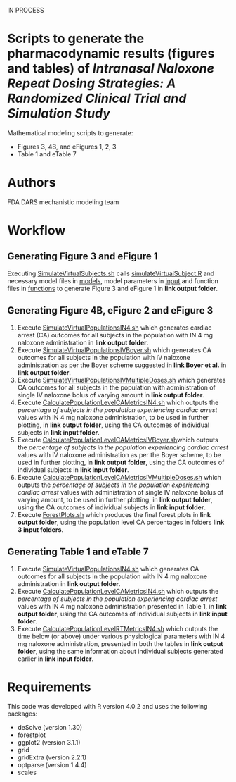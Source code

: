 IN PROCESS

# Scripts to generate the pharmacodynamic results (figures and tables) of _Intranasal Naloxone Repeat Dosing Strategies: A Randomized Clinical Trial and Simulation Study_ 
Mathematical modeling scripts to generate:
* Figures 3, 4B, and eFigures 1, 2, 3 
* Table 1 and eTable 7

# Authors
FDA DARS mechanistic modeling team

# Workflow
## Generating Figure 3 and eFigure 1
Executing [SimulateVirtualSubjects.sh](SimulateVirtualSubjects.sh) calls [simulateVirtualSubject.R](simulateVirtualSubject.R) and necessary 
model files in [models](https://github.com/FDA/Mechanistic-PK-PD-Model-to-Rescue-Opioid-Overdose/tree/1d837704adb995684fc0ce584260776abf7e40a6/pharmacodynamic%20figures/models), 
model parameters in [input](https://github.com/FDA/Mechanistic-PK-PD-Model-to-Rescue-Opioid-Overdose/tree/1d837704adb995684fc0ce584260776abf7e40a6/pharmacodynamic%20figures/input) and 
function files in [functions](https://github.com/FDA/Mechanistic-PK-PD-Model-to-Rescue-Opioid-Overdose/tree/1d837704adb995684fc0ce584260776abf7e40a6/pharmacodynamic%20figures/functions) to generate Figure 3 and eFigure 1 in **link output folder**.

## Generating Figure 4B, eFigure 2 and eFigure 3
1. Execute [SimulateVirtualPopulationsIN4.sh](https://github.com/FDA/Mechanistic-PK-PD-Model-to-Rescue-Opioid-Overdose/blob/7b1f5754700fc88e406a43e07078b519492768b3/pharmacodynamic%20figures/SimulateVirtualPopulationsIN4.sh) which generates cardiac arrest (CA) outcomes for all subjects in the population with IN 4 mg naloxone administration in **link output folder**.
2. Execute [SimulateVirtualPopulationsIVBoyer.sh](https://github.com/FDA/Mechanistic-PK-PD-Model-to-Rescue-Opioid-Overdose/blob/7b1f5754700fc88e406a43e07078b519492768b3/pharmacodynamic%20figures/SimulateVirtualPopulationsIVBoyer.sh) which generates CA outcomes for all subjects in the population with IV naloxone administration as per the Boyer scheme suggested in **link Boyer et al.** in **link output folder**.
3. Execute [SimulateVirtualPopulationsIVMultipleDoses.sh](https://github.com/FDA/Mechanistic-PK-PD-Model-to-Rescue-Opioid-Overdose/blob/7b1f5754700fc88e406a43e07078b519492768b3/pharmacodynamic%20figures/SimulateVirtualPopulationsIVMultipleDoses.sh) which generates CA outcomes for all subjects in the population with administration of single IV naloxone bolus of varying amount in **link output folder**.
4. Execute [CalculatePopulationLevelCAMetricsIN4.sh](https://github.com/FDA/Mechanistic-PK-PD-Model-to-Rescue-Opioid-Overdose/blob/7b1f5754700fc88e406a43e07078b519492768b3/pharmacodynamic%20figures/CalculatePopulationLevelCAMetricsIN4.sh) which outputs the _percentage of subjects in the population experiencing cardiac arrest_ values with IN 4 mg naloxone administration, to be used in further plotting, in **link output folder**, using the CA outcomes of individual subjects in  **link input folder**.
5. Execute [CalculatePopulationLevelCAMetricsIVBoyer.sh](https://github.com/FDA/Mechanistic-PK-PD-Model-to-Rescue-Opioid-Overdose/blob/7b1f5754700fc88e406a43e07078b519492768b3/pharmacodynamic%20figures/CalculatePopulationLevelCAMetricsIVBoyer.sh)which outputs the _percentage of subjects in the population experiencing cardiac arrest_ values with IV naloxone administration as per the Boyer scheme, to be used in further plotting, in **link output folder**, using the CA outcomes of individual subjects in  **link input folder**.
6. Execute [CalculatePopulationLevelCAMetricsIVMultipleDoses.sh](https://github.com/FDA/Mechanistic-PK-PD-Model-to-Rescue-Opioid-Overdose/blob/7b1f5754700fc88e406a43e07078b519492768b3/pharmacodynamic%20figures/CalculatePopulationLevelCAMetricsIVMultipleDoses.sh) which outputs the _percentage of subjects in the population experiencing cardiac arrest_ values with administration of single IV naloxone bolus of varying amount, to be used in further plotting, in **link output folder**, using the CA outcomes of individual subjects in  **link input folder**.
7. Execute [ForestPlots.sh](https://github.com/FDA/Mechanistic-PK-PD-Model-to-Rescue-Opioid-Overdose/blob/7b1f5754700fc88e406a43e07078b519492768b3/pharmacodynamic%20figures/ForestPlots.sh) which produces the final forest plots in **link output folder**, using the population level CA percentages in folders **link 3 input folders**.

## Generating Table 1 and eTable 7
1. Execute [SimulateVirtualPopulationsIN4.sh](https://github.com/FDA/Mechanistic-PK-PD-Model-to-Rescue-Opioid-Overdose/blob/7b1f5754700fc88e406a43e07078b519492768b3/pharmacodynamic%20figures/SimulateVirtualPopulationsIN4.sh) which generates CA outcomes for all subjects in the population with IN 4 mg naloxone administration in **link output folder**.
2. Execute [CalculatePopulationLevelCAMetricsIN4.sh](https://github.com/FDA/Mechanistic-PK-PD-Model-to-Rescue-Opioid-Overdose/blob/7b1f5754700fc88e406a43e07078b519492768b3/pharmacodynamic%20figures/CalculatePopulationLevelCAMetricsIN4.sh) which outputs the _percentage of subjects in the population experiencing cardiac arrest_ values with IN 4 mg naloxone administration presented in Table 1, in **link output folder**, using the CA outcomes of individual subjects in **link input folder**.
3. Execute [CalculatePopulationLevelRTMetricsIN4.sh](https://github.com/FDA/Mechanistic-PK-PD-Model-to-Rescue-Opioid-Overdose/blob/7b1f5754700fc88e406a43e07078b519492768b3/pharmacodynamic%20figures/CalculatePopulationLevelRTMetricsIN4.sh) which outputs the time below (or above) under various physiological parameters with IN 4 mg naloxone administration, presented in both the tables in **link output folder**, using the same information about individual subjects generated earlier in **link input folder**.

# Requirements
This code was developed with R version 4.0.2 and uses the following packages:
*	deSolve (version 1.30)
*	forestplot
*	ggplot2 (version 3.1.1)
*	grid
*	gridExtra (version 2.2.1)
*	optparse (version 1.4.4)
*	scales



